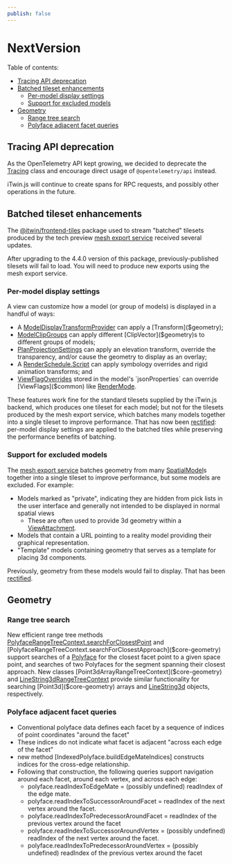 ```yaml
---
publish: false
---
```


# NextVersion

Table of contents:

- [Tracing API deprecation](#tracing-api-deprecation)
- [Batched tileset enhancements](#batched-tileset-enhancements)
  - [Per-model display settings](#per-model-display-settings)
  - [Support for excluded models](#support-for-excluded-models)
- [Geometry](#geometry)
  - [Range tree search](#range-tree-search)
  - [Polyface adjacent facet queries](#polyface-adjacent-facet-queries)

## Tracing API deprecation

As the OpenTelemetry API kept growing, we decided to deprecate the [Tracing]($bentley) class and encourage direct usage of `@opentelemetry/api` instead.

iTwin.js will continue to create spans for RPC requests, and possibly other operations in the future.

## Batched tileset enhancements

The [@itwin/frontend-tiles](https://www.npmjs.com/package/@itwin/frontend-tiles) package used to stream "batched" tilesets produced by the tech preview [mesh export service](https://developer.bentley.com/apis/mesh-export/overview/) received several updates.

After upgrading to the 4.4.0 version of this package, previously-published tilesets will fail to load. You will need to produce new exports using the mesh export service.

### Per-model display settings

A view can customize how a model (or group of models) is displayed in a handful of ways:

- A [ModelDisplayTransformProvider]($frontend) can apply a [Transform]($geometry);
- [ModelClipGroups]($common) can apply different [ClipVector]($geometry)s to different groups of models;
- [PlanProjectionSettings]($common) can apply an elevation transform, override the transparency, and/or cause the geometry to display as an overlay;
- A [RenderSchedule.Script]($common) can apply symbology overrides and rigid animation transforms; and
- [ViewFlagOverrides]($common) stored in the model's `jsonProperties` can override [ViewFlags]($common) like [RenderMode]($common).

These features work fine for the standard tilesets supplied by the iTwin.js backend, which produces one tileset for each model; but not for the tilesets produced by the mesh export service, which batches many models together into a single tileset to improve performance. That has now been [rectified](https://github.com/iTwin/itwinjs-core/pull/6354): per-model display settings are applied to the batched tiles while preserving the performance benefits of batching.

### Support for excluded models

The [mesh export service](https://developer.bentley.com/apis/mesh-export/overview/) batches geometry from many [SpatialModel]($backend)s together into a single tileset to improve performance, but some models are excluded. For example:

- Models marked as "private", indicating they are hidden from pick lists in the user interface and generally not intended to be displayed in normal spatial views
  - These are often used to provide 3d geometry within a [ViewAttachment]($backend).
- Models that contain a URL pointing to a reality model providing their graphical representation.
- "Template" models containing geometry that serves as a template for placing 3d components.

Previously, geometry from these models would fail to display. That has been [rectified](https://github.com/iTwin/itwinjs-core/pull/6270).

## Geometry

### Range tree search

New efficient range tree methods [PolyfaceRangeTreeContext.searchForClosestPoint]($core-geometry) and [PolyfaceRangeTreeContext.searchForClosestApproach]($core-geometry) support searches of a [Polyface]($core-geometry) for the closest facet point to a given space point, and searches of two Polyfaces for the segment spanning their closest approach. New classes [Point3dArrayRangeTreeContext]($core-geometry) and [LineString3dRangeTreeContext]($core-geometry) provide similar functionality for searching [Point3d]($core-geometry) arrays and [LineString3d]($core-geometry) objects, respectively.

### Polyface adjacent facet queries

- Conventional polyface data defines each facet by a sequence of indices of point coordinates "around the facet"
- These indices do not indicate what facet is adjacent "across each edge of the facet"
- new method [IndexedPolyface.buildEdgeMateIndices] constructs indices for the cross-edge relationship.
- Following that construction, the following queries support navigation around each facet, around each vertex, and across each edge:
  - polyface.readIndexToEdgeMate = (possibly undefined) readIndex of the edge mate.
  - polyface.readIndexToSuccessorAroundFacet = readIndex of the next vertex around the facet.
  - polyface.readIndexToPredecessorAroundFacet = readIndex of the previous vertex around the facet
  - polyface.readIndexToSuccessorAroundVertex = (possibly undefined) readIndex of the next vertex around the facet.
  - polyface.readIndexToPredecessorAroundVertex = (possibly undefined) readIndex of the previous vertex around the facet

